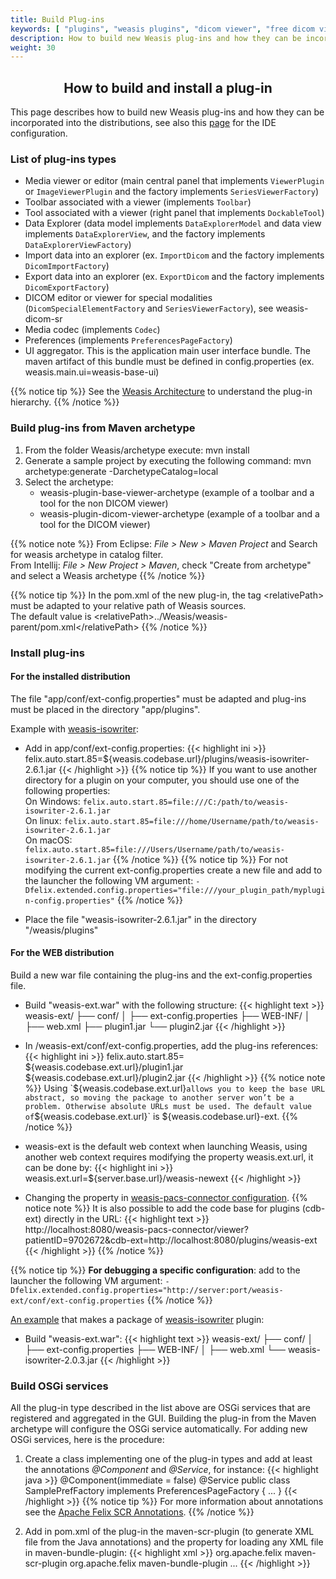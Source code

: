 ```yaml
---
title: Build Plug-ins
keywords: [ "plugins", "weasis plugins", "dicom viewer", "free dicom viewer", "open source dicom viewer", "weasis dicom viewer",  "multi-platform dicom viewer", "dicom", "pacs", "pacs viewer" ]
description: How to build new Weasis plug-ins and how they can be incorporated to the distributions
weight: 30
---
```


## <center>How to build and install a plug-in</center>

This page describes how to build new Weasis plug-ins and how they can be incorporated into the distributions, see also this [page](../../../getting-started/guidelines) for the IDE configuration.

### List of plug-ins types

- Media viewer or editor (main central panel that implements `ViewerPlugin` or `ImageViewerPlugin` and the factory implements `SeriesViewerFactory`)
- Toolbar associated with a viewer (implements `Toolbar`)
- Tool associated with a viewer (right panel that implements `DockableTool`)
- Data Explorer (data model implements `DataExplorerModel` and data view implements `DataExplorerView`, and the factory implements `DataExplorerViewFactory`)
- Import data into an explorer (ex. `ImportDicom` and the factory implements `DicomImportFactory`)
- Export data into an explorer (ex. `ExportDicom` and the factory implements `DicomExportFactory`)
- DICOM editor or viewer for special modalities (`DicomSpecialElementFactory` and `SeriesViewerFactory`), see weasis-dicom-sr
- Media codec (implements `Codec`)
- Preferences (implements `PreferencesPageFactory`)
- UI aggregator. This is the application main user interface bundle. The maven artifact of this bundle must be defined in config.properties (ex. weasis.main.ui=weasis-base-ui)

{{% notice tip %}}
See the [Weasis Architecture](../../architecture) to understand the plug-in hierarchy.
{{% /notice %}}

### Build plug-ins from Maven archetype

1. From the folder Weasis/archetype execute: mvn install
2. Generate a sample project by executing the following command: mvn archetype:generate -DarchetypeCatalog=local
3. Select the archetype:
    - weasis-plugin-base-viewer-archetype (example of a toolbar and a tool for the non DICOM viewer)
    - weasis-plugin-dicom-viewer-archetype (example of a toolbar and a tool for the DICOM viewer)

{{% notice note %}}
From Eclipse: _File > New > Maven Project_ and Search for weasis archetype in catalog filter.<br>
From Intellij: _File > New Project > Maven_, check "Create from archetype" and select a Weasis archetype
{{% /notice %}}

{{% notice tip %}}
In the pom.xml of the new plug-in, the tag \<relativePath> must be adapted to your relative path of Weasis sources.<br> 
The default value is \<relativePath>../Weasis/weasis-parent/pom.xml\</relativePath>
{{% /notice %}}

### Install plug-ins

#### For the installed distribution

The file "app/conf/ext-config.properties" must be adapted and plug-ins must be placed in the directory "app/plugins".

Example with [weasis-isowriter](http://github.com/nroduit/weasis-isowriter):

- Add in app/conf/ext-config.properties:
{{< highlight ini >}}
felix.auto.start.85=${weasis.codebase.url}/plugins/weasis-isowriter-2.6.1.jar
{{< /highlight >}}
{{% notice tip %}}
If you want to use another directory for a plugin on your computer, you should use one of the following properties:  
On Windows: `felix.auto.start.85=file:///C:/path/to/weasis-isowriter-2.6.1.jar`  
On linux: `felix.auto.start.85=file:///home/Username/path/to/weasis-isowriter-2.6.1.jar`  
On macOS: `felix.auto.start.85=file:///Users/Username/path/to/weasis-isowriter-2.6.1.jar`
{{% /notice %}}
{{% notice tip %}}
For not modifying the current ext-config.properties create a new file and add to the launcher the following VM argument:
    `-Dfelix.extended.config.properties="file:///your_plugin_path/myplugin-config.properties"`
{{% /notice %}}

- Place the file "weasis-isowriter-2.6.1.jar" in the directory "/weasis/plugins"

#### For the WEB distribution

Build a new war file containing the plug-ins and the ext-config.properties file.

- Build "weasis-ext.war" with the following structure:
{{< highlight text >}}
    weasis-ext/
    ├── conf/
    │   ├── ext-config.properties
    ├── WEB-INF/
    │   ├── web.xml
    ├── plugin1.jar
    └── plugin2.jar
{{< /highlight >}}

- In /weasis-ext/conf/ext-config.properties, add the plug-ins references:
{{< highlight ini >}}
felix.auto.start.85= \
 ${weasis.codebase.ext.url}/plugin1.jar \
 ${weasis.codebase.ext.url}/plugin2.jar
{{< /highlight >}}
{{% notice note %}}
Using `${weasis.codebase.ext.url}` allows you to keep the base URL abstract, so moving the package to another server won’t be a problem. Otherwise absolute URLs must be used. The default value of `${weasis.codebase.ext.url}` is ${weasis.codebase.url}-ext.
{{% /notice %}}

- weasis-ext is the default web context when launching Weasis, using another web context requires modifying the property weasis.ext.url, it can be done by:
{{< highlight ini >}}
weasis.ext.url=${server.base.url}/weasis-newext
{{< /highlight >}}

- Changing the property in [weasis-pacs-connector configuration](https://github.com/nroduit/weasis-pacs-connector#launch-weasis-with-other-parameters).
{{% notice note %}}
It is also possible to add the code base for plugins (cdb-ext) directly in the URL:
{{< highlight text >}}
http://localhost:8080/weasis-pacs-connector/viewer?patientID=9702672&cdb-ext=http://localhost:8080/plugins/weasis-ext
{{< /highlight >}}
{{% /notice %}}

{{% notice tip %}}
**For debugging  a specific configuration**: add to the launcher the following VM argument:
`-Dfelix.extended.config.properties="http://server:port/weasis-ext/conf/ext-config.properties`
{{% /notice %}}

[An example](https://github.com/nroduit/weasis-plugins-war-builder) that makes a package of [weasis-isowriter](https://github.com/nroduit/weasis-isowriter) plugin:

- Build "weasis-ext.war":
{{< highlight text >}}
    weasis-ext/
    ├── conf/
    │   ├── ext-config.properties
    ├── WEB-INF/
    │   ├── web.xml
    └── weasis-isowriter-2.0.3.jar
{{< /highlight >}}

### Build OSGi services

All the plug-in type described in the list above are OSGi services that are registered and aggregated in the GUI. Building the plug-in from the Maven archetype will configure the OSGi service automatically. For adding new OSGi services, here is the procedure:

1. Create a class implementing one of the plug-in types and add at least the annotations *@Component* and *@Service*, for instance:
{{< highlight java >}}
@Component(immediate = false)
@Service
public class SamplePrefFactory implements PreferencesPageFactory {
  ...
}
{{< /highlight >}}
{{% notice tip %}}
For more information about annotations see the [Apache Felix SCR Annotations](https://felix.apache.org/documentation/subprojects/apache-felix-maven-scr-plugin/scr-annotations.html).
{{% /notice %}}

2. Add in pom.xml of the plug-in the maven-scr-plugin (to generate XML file from the Java annotations) and the property for loading any XML file in maven-bundle-plugin:
{{< highlight xml >}}
    <build>
    <plugins>
     <plugin>
        <groupId>org.apache.felix</groupId>
        <artifactId>maven-scr-plugin</artifactId>
     </plugin>
     <plugin>
        <groupId>org.apache.felix</groupId>
        <artifactId>maven-bundle-plugin</artifactId>
     </plugin>
    ...
{{< /highlight >}}
